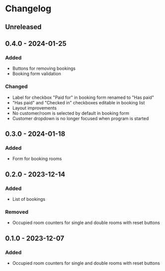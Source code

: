 # Changelog

## Unreleased

## 0.4.0 - 2024-01-25

### Added

- Buttons for removing bookings
- Booking form validation

### Changed

- Label for checkbox "Paid for" in booking form renamed to "Has paid"
- "Has paid" and "Checked in" checkboxes editable in booking list
- Layout improvements
- No customer/room is selected by default in booking form
- Customer dropdown is no longer focused when program is started

## 0.3.0 - 2024-01-18

### Added

- Form for booking rooms

## 0.2.0 - 2023-12-14

### Added

- List of bookings

### Removed

- Occupied room counters for single and double rooms with reset buttons

## 0.1.0 - 2023-12-07

### Added

- Occupied room counters for single and double rooms with reset buttons

